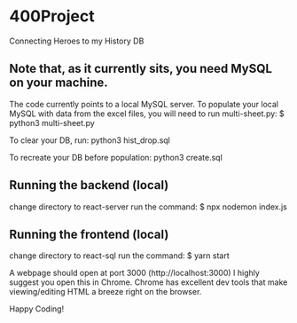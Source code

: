 # 400Project
 Connecting Heroes to my History DB

## Note that, as it currently sits, you need MySQL on your machine.
The code currently points to a local MySQL server.
To populate your local MySQL with data from the excel files, you will need to run multi-sheet.py:
$ python3 multi-sheet.py

To clear your DB, run:
python3  hist_drop.sql

To recreate your DB before population:
python3 create.sql

## Running the backend (local)
change directory to react-server
run the command:
 $ npx nodemon index.js

## Running the frontend (local)
change directory to react-sql
run the command:
$ yarn start

A webpage should open at port 3000 (http://localhost:3000)
I highly suggest you open this in Chrome. Chrome has excellent dev tools that make viewing/editing HTML a breeze right on the browser.

Happy Coding!
